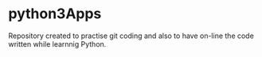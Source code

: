 # python3Apps
Repository created to practise git coding and also to have on-line the code written while learnnig Python.
